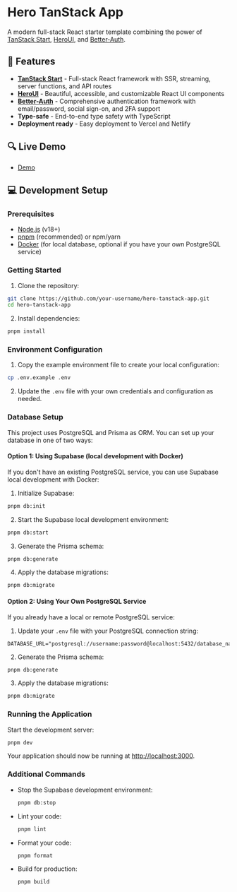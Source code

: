 # Hero TanStack App

A modern full-stack React starter template combining the power of [TanStack Start](https://tanstack.com/start/latest), [HeroUI](https://www.heroui.com/), and [Better-Auth](https://www.better-auth.com/).

## 🚀 Features

- **[TanStack Start](https://tanstack.com/start/latest)** - Full-stack React framework with SSR, streaming, server functions, and API routes
- **[HeroUI](https://www.heroui.com/)** - Beautiful, accessible, and customizable React UI components
- **[Better-Auth](https://www.better-auth.com/)** - Comprehensive authentication framework with email/password, social sign-on, and 2FA support
- **Type-safe** - End-to-end type safety with TypeScript
- **Deployment ready** - Easy deployment to Vercel and Netlify

## 🔍 Live Demo

- [Demo](https://hero.tanstack.app)

## 💻 Development Setup

### Prerequisites

- [Node.js](https://nodejs.org/) (v18+)
- [pnpm](https://pnpm.io/) (recommended) or npm/yarn
- [Docker](https://www.docker.com/) (for local database, optional if you have your own PostgreSQL service)

### Getting Started

1. Clone the repository:

```bash
git clone https://github.com/your-username/hero-tanstack-app.git
cd hero-tanstack-app
```

2. Install dependencies:

```bash
pnpm install
```

### Environment Configuration

1. Copy the example environment file to create your local configuration:

```bash
cp .env.example .env
```

2. Update the `.env` file with your own credentials and configuration as needed.

### Database Setup

This project uses PostgreSQL and Prisma as ORM. You can set up your database in one of two ways:

#### Option 1: Using Supabase (local development with Docker)

If you don't have an existing PostgreSQL service, you can use Supabase local development with Docker:

1. Initialize Supabase:

```bash
pnpm db:init
```

2. Start the Supabase local development environment:

```bash
pnpm db:start
```

3. Generate the Prisma schema:

```bash
pnpm db:generate
```

4. Apply the database migrations:

```bash
pnpm db:migrate
```

#### Option 2: Using Your Own PostgreSQL Service

If you already have a local or remote PostgreSQL service:

1. Update your `.env` file with your PostgreSQL connection string:

```
DATABASE_URL="postgresql://username:password@localhost:5432/database_name"
```

2. Generate the Prisma schema:

```bash
pnpm db:generate
```

3. Apply the database migrations:

```bash
pnpm db:migrate
```

### Running the Application

Start the development server:

```bash
pnpm dev
```

Your application should now be running at [http://localhost:3000](http://localhost:3000).

### Additional Commands

- Stop the Supabase development environment:
  ```bash
  pnpm db:stop
  ```
- Lint your code:
  ```bash
  pnpm lint
  ```
- Format your code:
  ```bash
  pnpm format
  ```
- Build for production:
  ```bash
  pnpm build
  ```